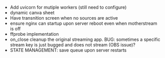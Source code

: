 - Add uvicorn for mutiple workers (still need to configure)
- dynamic canva sheet
- Have transnition screen when no sources are active 
- ensure nginx can startup upon server reboot even when motherstream is off
- ffprobe implementation
- on_close cleanup the original streaming app. BUG: sometimes a specific stream key is just bugged and does not stream (OBS issue)?
- STATE MANAGEMENT: save queue upon server restarts